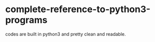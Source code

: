 # complete-reference-to-python3-programs

codes are built in python3 and pretty clean and readable.
